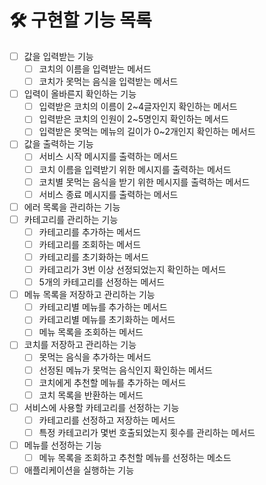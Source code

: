 # 🛠 구현할 기능 목록
* [ ] 값을 입력받는 기능
  * [ ] 코치의 이름을 입력받는 메서드
  * [ ] 코치가 못먹는 음식을 입력받는 메서드
* [ ] 입력이 올바른지 확인하는 기능
  * [ ] 입력받은 코치의 이름이 2~4글자인지 확인하는 메서드
  * [ ] 입력받은 코치의 인원이 2~5명인지 확인하는 메서드 
  * [ ] 입력받은 못먹는 메뉴의 길이가 0~2개인지 확인하는 메서드
* [ ] 값을 출력하는 기능
  * [ ] 서비스 시작 메시지를 출력하는 메서드
  * [ ] 코치 이름을 입력받기 위한 메시지를 출력하는 메서드
  * [ ] 코치별 못먹는 음식을 받기 위한 메시지를 출력하는 메서드
  * [ ] 서비스 종료 메시지를 출력하는 메서드
* [ ] 에러 목록을 관리하는 기능
* [ ] 카테고리를 관리하는 기능
  * [ ] 카테고리를 추가하는 메서드
  * [ ] 카테고리를 조회하는 메서드
  * [ ] 카테고리를 초기화하는 메서드
  * [ ] 카테고리가 3번 이상 선정되었는지 확인하는 메서드 
  * [ ] 5개의 카테고리를 선정하는 메서드
* [ ] 메뉴 목록을 저장하고 관리하는 기능
  * [ ] 카테고리별 메뉴를 추가하는 메서드
  * [ ] 카테고리별 메뉴를 초기화하는 메서드
  * [ ] 메뉴 목록을 조회하는 메서드
* [ ] 코치를 저장하고 관리하는 기능
  * [ ] 못먹는 음식을 추가하는 메서드
  * [ ] 선정된 메뉴가 못먹는 음식인지 확인하는 메서드
  * [ ] 코치에게 추천할 메뉴를 추가하는 메서드 
  * [ ] 코치 목록을 반환하는 메서드 
* [ ] 서비스에 사용할 카테고리를 선정하는 기능
  * [ ] 카테고리를 선정하고 저장하는 메서드
  * [ ] 특정 카테고리가 몇번 호출되었는지 횟수를 관리하는 메서드
* [ ] 메뉴를 선정하는 기능
  * [ ] 메뉴 목록을 조회하고 추천할 메뉴를 선정하는 메소드
* [ ] 애플리케이션을 실행하는 기능
